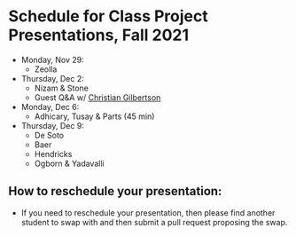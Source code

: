 # Schedule for Class Project Presentations, Fall 2021

- Monday, Nov 29:
  - Zeolla
- Thursday, Dec 2:
  - Nizam & Stone
  - Guest Q&A w/ [Christian Gilbertson](https://sites.psu.edu/chrisgil/)
- Monday, Dec 6:
  - Adhicary, Tusay & Parts (45 min)
- Thursday, Dec 9:
  - De Soto
  - Baer
  - Hendricks
  - Ogborn & Yadavalli

## How to reschedule your presentation:
- If you need to reschedule your presentation, then please find another student to swap with and then submit a pull request proposing the swap.


